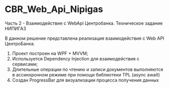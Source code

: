 # CBR_Web_Api_Nipigas
Часть 2 - Взаимодействие с WebApi Центробанка. Техническое задание НИПИГАЗ 

В данном решение представлена реализация взаимодействия с Web API ЦентроБанка.
1. Проект построен на WPF + MVVM;
2. Используется Dependency Injection для взаимодействия с сервисами;
3. Длительные операции по чтению и записи документов выполняются в ассинхронном режиме при помощи библиотеки TPL (async await)
4. Создан ProgressBar для визуализации процесса получения данных
